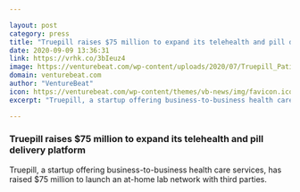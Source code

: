 ```yaml
---

layout: post
category: press
title: "Truepill raises $75 million to expand its telehealth and pill delivery platform"
date: 2020-09-09 13:36:31
link: https://vrhk.co/3bIeuz4
image: https://venturebeat.com/wp-content/uploads/2020/07/Truepill_Patient_Experince_Device-e1598900796467.png?w=1200&strip=all
domain: venturebeat.com
author: "VentureBeat"
icon: https://venturebeat.com/wp-content/themes/vb-news/img/favicon.ico
excerpt: "Truepill, a startup offering business-to-business health care services, has raised $75 million to launch an at-home lab network with third parties."

---
```


### Truepill raises $75 million to expand its telehealth and pill delivery platform

Truepill, a startup offering business-to-business health care services, has raised $75 million to launch an at-home lab network with third parties.